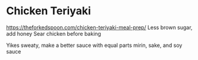 Chicken Teriyaki
================

https://theforkedspoon.com/chicken-teriyaki-meal-prep/
Less brown sugar, add honey
Sear chicken before baking

Yikes sweaty, make a better sauce with equal parts mirin, sake, and soy sauce
